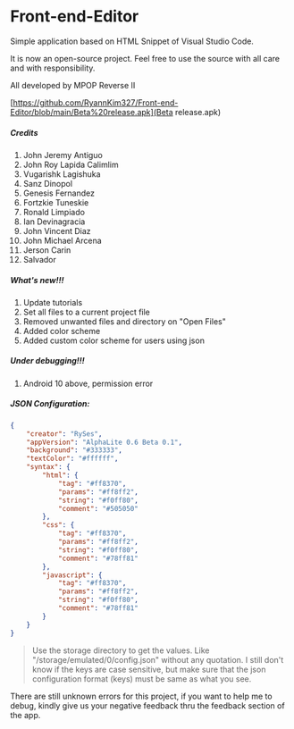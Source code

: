 # Front-end-Editor
Simple application based on HTML Snippet of Visual Studio Code.

It is now an open-source project. Feel free to use the source with all care and with responsibility.

All developed by MPOP Reverse II

[https://github.com/RyannKim327/Front-end-Editor/blob/main/Beta%20release.apk](Beta release.apk)

##### Credits
1. John Jeremy Antiguo
2. John Roy Lapida Calimlim
3. Vugarishk Lagishuka
4. Sanz Dinopol
5. Genesis Fernandez
6. Fortzkie Tuneskie
7. Ronald Limpiado
8. Ian Devinagracia
10. John Vincent Diaz
11. John Michael Arcena
12. Jerson Carin
13. Salvador

##### What's new!!!
1. Update tutorials
2. Set all files to a current project file
3. Removed unwanted files and directory on "Open Files"
4. Added color scheme
5. Added custom color scheme for users using json

##### Under debugging!!!
1. Android 10 above, permission error

##### JSON Configuration:
```json
{
	"creator": "RySes",
	"appVersion": "AlphaLite 0.6 Beta 0.1",
	"background": "#333333",
	"textColor": "#ffffff",
	"syntax": {
		"html": {
			"tag": "#ff8370",
			"params": "#ff8ff2",
			"string": "#f0ff80",
			"comment": "#505050"
		},
		"css": {
			"tag": "#ff8370",
			"params": "#ff8ff2",
			"string": "#f0ff80",
			"comment": "#78ff81"
		},
		"javascript": {
			"tag": "#ff8370",
			"params": "#ff8ff2",
			"string": "#f0ff80",
			"comment": "#78ff81"
		}
	}
}
```
> Use the storage directory to get the values. Like "/storage/emulated/0/config.json" without any quotation. I still don't know if the keys are case sensitive, but make sure that the json configuration format (keys) must be same as what you see.

There are still unknown errors for this project, if you want to help me to debug, kindly give us your negative feedback thru the feedback section of the app.
